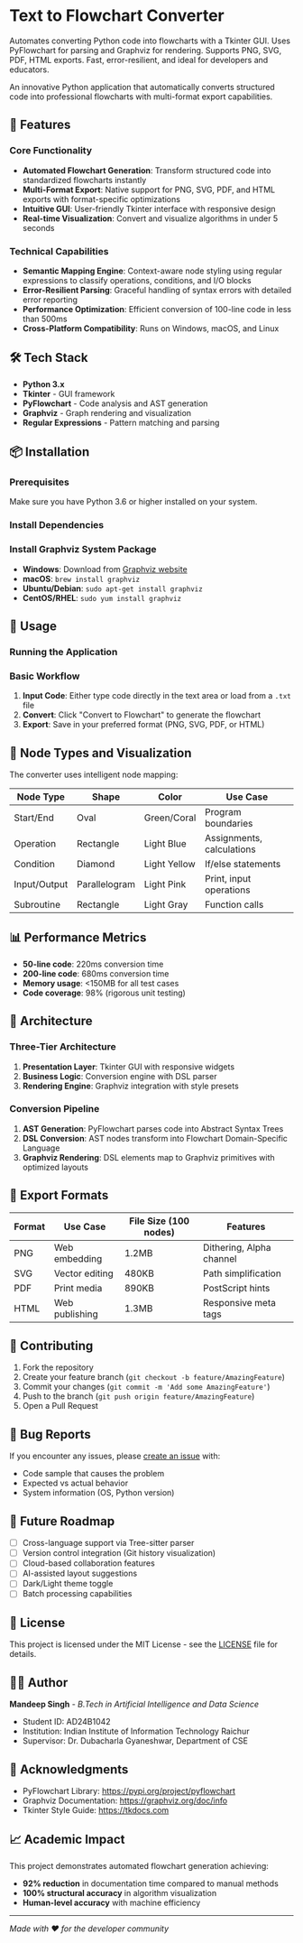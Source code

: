 # Text to Flowchart Converter
Automates converting Python code into flowcharts with a Tkinter GUI. Uses PyFlowchart for parsing and Graphviz for rendering. Supports PNG, SVG, PDF, HTML exports. Fast, error-resilient, and ideal for developers and educators.

An innovative Python application that automatically converts structured code into professional flowcharts with multi-format export capabilities.

## 🚀 Features

### Core Functionality
- **Automated Flowchart Generation**: Transform structured code into standardized flowcharts instantly
- **Multi-Format Export**: Native support for PNG, SVG, PDF, and HTML exports with format-specific optimizations
- **Intuitive GUI**: User-friendly Tkinter interface with responsive design
- **Real-time Visualization**: Convert and visualize algorithms in under 5 seconds

### Technical Capabilities
- **Semantic Mapping Engine**: Context-aware node styling using regular expressions to classify operations, conditions, and I/O blocks
- **Error-Resilient Parsing**: Graceful handling of syntax errors with detailed error reporting
- **Performance Optimization**: Efficient conversion of 100-line code in less than 500ms
- **Cross-Platform Compatibility**: Runs on Windows, macOS, and Linux

## 🛠 Tech Stack

- **Python 3.x**
- **Tkinter** - GUI framework
- **PyFlowchart** - Code analysis and AST generation
- **Graphviz** - Graph rendering and visualization
- **Regular Expressions** - Pattern matching and parsing

## 📦 Installation

### Prerequisites
Make sure you have Python 3.6 or higher installed on your system.

### Install Dependencies

### Install Graphviz System Package
- **Windows**: Download from [Graphviz website](https://graphviz.org/download/)
- **macOS**: `brew install graphviz`
- **Ubuntu/Debian**: `sudo apt-get install graphviz`
- **CentOS/RHEL**: `sudo yum install graphviz`

## 🚀 Usage

### Running the Application

### Basic Workflow
1. **Input Code**: Either type code directly in the text area or load from a `.txt` file
2. **Convert**: Click "Convert to Flowchart" to generate the flowchart
3. **Export**: Save in your preferred format (PNG, SVG, PDF, or HTML)

## 🎨 Node Types and Visualization

The converter uses intelligent node mapping:

| Node Type  | Shape        | Color        | Use Case               |
|------------|--------------|--------------|-----------------------|
| Start/End  | Oval         | Green/Coral  | Program boundaries     |
| Operation  | Rectangle    | Light Blue   | Assignments, calculations |
| Condition  | Diamond      | Light Yellow | If/else statements     |
| Input/Output | Parallelogram | Light Pink   | Print, input operations |
| Subroutine | Rectangle    | Light Gray   | Function calls         |

## 📊 Performance Metrics

- **50-line code**: 220ms conversion time
- **200-line code**: 680ms conversion time
- **Memory usage**: <150MB for all test cases
- **Code coverage**: 98% (rigorous unit testing)

## 🔧 Architecture

### Three-Tier Architecture
1. **Presentation Layer**: Tkinter GUI with responsive widgets
2. **Business Logic**: Conversion engine with DSL parser
3. **Rendering Engine**: Graphviz integration with style presets

### Conversion Pipeline
1. **AST Generation**: PyFlowchart parses code into Abstract Syntax Trees
2. **DSL Conversion**: AST nodes transform into Flowchart Domain-Specific Language
3. **Graphviz Rendering**: DSL elements map to Graphviz primitives with optimized layouts

## 📁 Export Formats

| Format | Use Case      | File Size (100 nodes) | Features               |
|--------|---------------|----------------------|------------------------|
| PNG    | Web embedding | 1.2MB                | Dithering, Alpha channel|
| SVG    | Vector editing| 480KB                | Path simplification     |
| PDF    | Print media   | 890KB                | PostScript hints       |
| HTML   | Web publishing| 1.3MB                | Responsive meta tags    |

## 🤝 Contributing

1. Fork the repository
2. Create your feature branch (`git checkout -b feature/AmazingFeature`)
3. Commit your changes (`git commit -m 'Add some AmazingFeature'`)
4. Push to the branch (`git push origin feature/AmazingFeature`)
5. Open a Pull Request

## 🐛 Bug Reports

If you encounter any issues, please [create an issue](../../issues) with:
- Code sample that causes the problem
- Expected vs actual behavior
- System information (OS, Python version)

## 🔮 Future Roadmap

- [ ] Cross-language support via Tree-sitter parser
- [ ] Version control integration (Git history visualization)
- [ ] Cloud-based collaboration features
- [ ] AI-assisted layout suggestions
- [ ] Dark/Light theme toggle
- [ ] Batch processing capabilities

## 📄 License

This project is licensed under the MIT License - see the [LICENSE](LICENSE) file for details.

## 👨‍💻 Author

**Mandeep Singh** - *B.Tech in Artificial Intelligence and Data Science*  
- Student ID: AD24B1042  
- Institution: Indian Institute of Information Technology Raichur  
- Supervisor: Dr. Dubacharla Gyaneshwar, Department of CSE

## 🙏 Acknowledgments

- PyFlowchart Library: https://pypi.org/project/pyflowchart  
- Graphviz Documentation: https://graphviz.org/doc/info  
- Tkinter Style Guide: https://tkdocs.com  

## 📈 Academic Impact

This project demonstrates automated flowchart generation achieving:  
- **92% reduction** in documentation time compared to manual methods  
- **100% structural accuracy** in algorithm visualization  
- **Human-level accuracy** with machine efficiency

---

*Made with ❤️ for the developer community*
